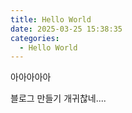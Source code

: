 ```yaml
---
title: Hello World
date: 2025-03-25 15:38:35
categories:
  - Hello World
---
```


아아아아아

블로그 만들기 개귀찮네....